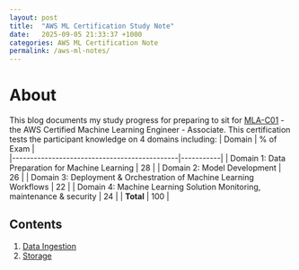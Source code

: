 ```yaml
---
layout: post
title:  "AWS ML Certification Study Note"
date:   2025-09-05 21:33:37 +1000
categories: AWS ML Certification Note
permalink: /aws-ml-notes/
---
```

# About 
This blog documents my study progress for preparing to sit for [MLA-C01](https://aws.amazon.com/certification/certified-machine-learning-engineer-associate/) - the AWS Certified Machine Learning Engineer - Associate. This certification tests the participant knowledge on 4 domains including:
  | Domain                                       | % of Exam |  
  |----------------------------------------------|-----------|
  | Domain 1: Data Preparation for Machine Learning        | 28        | 
  | Domain 2: Model Development                            | 26        | 
  | Domain 3: Deployment & Orchestration of Machine Learning Workflows         | 22        | 
  | Domain 4: Machine Learning Solution Monitoring, maintenance & security         | 24        | 
  | **Total**         | 100        | 

## Contents
1. [Data Ingestion](/aws-ml-notes/data-ingestion/)
2. [Storage](/aws-ml-notes/storage/)
<!-- 3. [Processing](/aws-ml-notes/processing/) -->